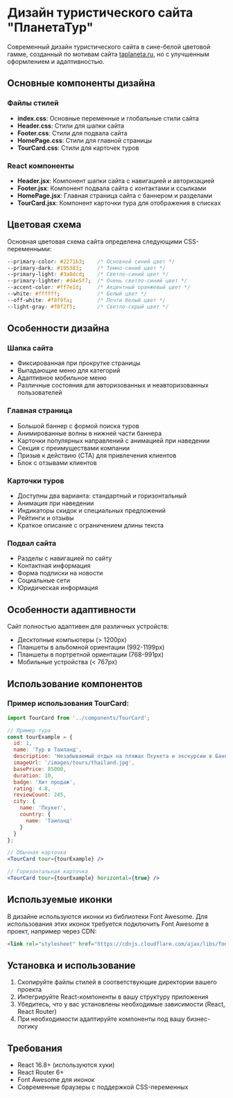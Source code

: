 # Дизайн туристического сайта "ПланетаТур"

Современный дизайн туристического сайта в сине-белой цветовой гамме, созданный по мотивам сайта [taplaneta.ru](https://taplaneta.ru/), но с улучшенным оформлением и адаптивностью.

## Основные компоненты дизайна

### Файлы стилей

- **index.css**: Основные переменные и глобальные стили сайта
- **Header.css**: Стили для шапки сайта
- **Footer.css**: Стили для подвала сайта
- **HomePage.css**: Стили для главной страницы
- **TourCard.css**: Стили для карточек туров

### React компоненты

- **Header.jsx**: Компонент шапки сайта с навигацией и авторизацией
- **Footer.jsx**: Компонент подвала сайта с контактами и ссылками
- **HomePage.jsx**: Главная страница сайта с баннером и разделами
- **TourCard.jsx**: Компонент карточки тура для отображения в списках

## Цветовая схема

Основная цветовая схема сайта определена следующими CSS-переменными:

```css
--primary-color: #2271b3;    /* Основной синий цвет */
--primary-dark: #195383;     /* Темно-синий цвет */
--primary-light: #3a8dcd;    /* Светло-синий цвет */
--primary-lighter: #d4e5f7;  /* Очень светло-синий цвет */
--accent-color: #ff7e1d;     /* Акцентный оранжевый цвет */
--white: #ffffff;            /* Белый цвет */
--off-white: #f8f9fa;        /* Почти белый цвет */
--light-gray: #f0f2f5;       /* Светло-серый цвет */
```

## Особенности дизайна

### Шапка сайта

- Фиксированная при прокрутке страницы
- Выпадающие меню для категорий
- Адаптивное мобильное меню
- Различные состояния для авторизованных и неавторизованных пользователей

### Главная страница

- Большой баннер с формой поиска туров
- Анимированные волны в нижней части баннера
- Карточки популярных направлений с анимацией при наведении
- Секция с преимуществами компании
- Призыв к действию (CTA) для привлечения клиентов
- Блок с отзывами клиентов

### Карточки туров

- Доступны два варианта: стандартный и горизонтальный
- Анимация при наведении
- Индикаторы скидок и специальных предложений
- Рейтинги и отзывы
- Краткое описание с ограничением длины текста

### Подвал сайта

- Разделы с навигацией по сайту
- Контактная информация
- Форма подписки на новости
- Социальные сети
- Юридическая информация

## Особенности адаптивности

Сайт полностью адаптивен для различных устройств:

- Десктопные компьютеры (> 1200px)
- Планшеты в альбомной ориентации (992-1199px)
- Планшеты в портретной ориентации (768-991px)
- Мобильные устройства (< 767px)

## Использование компонентов

### Пример использования TourCard:

```jsx
import TourCard from '../components/TourCard';

// Пример тура
const tourExample = {
  id: 1,
  name: 'Тур в Таиланд',
  description: 'Незабываемый отдых на пляжах Пхукета и экскурсии в Бангкок',
  imageUrl: '/images/tours/thailand.jpg',
  basePrice: 85000,
  duration: 10,
  badge: 'Хит продаж',
  rating: 4.8,
  reviewCount: 245,
  city: {
    name: 'Пхукет',
    country: {
      name: 'Таиланд'
    }
  }
};

// Обычная карточка
<TourCard tour={tourExample} />

// Горизонтальная карточка
<TourCard tour={tourExample} horizontal={true} />
```

## Используемые иконки

В дизайне используются иконки из библиотеки Font Awesome. Для использования этих иконок требуется подключить Font Awesome в проект, например через CDN:

```html
<link rel="stylesheet" href="https://cdnjs.cloudflare.com/ajax/libs/font-awesome/6.3.0/css/all.min.css" />
```

## Установка и использование

1. Скопируйте файлы стилей в соответствующие директории вашего проекта
2. Интегрируйте React-компоненты в вашу структуру приложения
3. Убедитесь, что у вас установлены необходимые зависимости (React, React Router)
4. При необходимости адаптируйте компоненты под вашу бизнес-логику

## Требования

- React 16.8+ (используются хуки)
- React Router 6+
- Font Awesome для иконок
- Современные браузеры с поддержкой CSS-переменных 